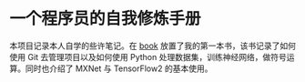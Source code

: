 # 一个程序员的自我修炼手册

本项目记录本人自学的些许笔记。在 [book](book.README.md) 放置了我的第一本书，该书记录了如何使用 Git 去管理项目以及如何使用 Python 处理数据集，训练神经网络，做符号运算。同时也介绍了 MXNet 与 TensorFlow2 的基本使用。
